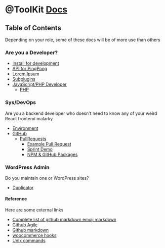 
# @ToolKit [Docs](./README.md)

## Table of Contents

Depending on your role, some of these docs will be of more use than others

### Are you a Developer?

- [Install for development](./md/011_Install.md) 
- [API for PingPong](./md/030_PingPongAPI.md) 
- [Lorem Ipsum](./md/014_LoremIpsum.md) 
- [Subplugins](./md/040_subplugins.md) 
- [JavaScript/PHP Developer](./md/009_JS_Dev.md)
	- [PHP](./md/004_PHP.md)

### Sys/DevOps

Are you a backend developer who doesn't need to know any of your weird React frontend 
malarky

- [Environment](./md/001_Environment.md) 
- [GitHub](./003_GitHub.md)
	- [PullRequests](./md/006_Pull_Requests.md)
		- [Example Pull Request](./md/005_Pull_Request.md) 
		- [Sprint Demo](./md/008_Sprint_Demo.md) 
		- [NPM & GitHub Packages](./md/013_NPM.md) 

### WordPress Admin 

Do you maintain one or WordPress sites?

- [Duplicator ](./md/002_Duplicator.md) 

#### Reference

Here are some external links 

- [Complete list of github markdown emoji markdown](https://gist.github.com/rxaviers/7360908)
- [Github Agile](https://github.com/features/project-management/)
- [Github markdown](https://wordpress.com/support/markdown-quick-reference)
- [woocommerce hooks](https://woocommerce.github.io/code-reference/hooks/hooks.html)
- [Unix commands](./md/012_Unix.md)